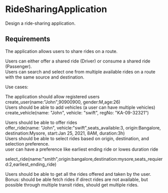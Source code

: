 # RideSharingApplication
Design a ride-sharing application.

## Requirements
The application allows users to share rides on a route. <br/>

Users can either offer a shared ride (Driver) or consume a shared ride (Passenger).<br/>
Users can search and select one from multiple available rides on a route with the same source and destination.<br/>

Use cases:<br/>

The application should allow registered users<br/>
create_user(name:"John",90900900, gender:M,age:26)<br/>
Users should be able to add vehicles (a user can have multiple vehicles)<br/>
create_vehicle(name: "John", vehicle: "swift", regNo: "KA-09-32321")<br/>

Users should be able to offer rides<br/>
offer_ride(name: "John", vehicle:"swift",seats_available:3, origin:Bangalore, destination:Mysore, start:Jan 25, 2021, 8AM, duration:3h)<br/>
Users should be able to select rides based on origin, destination, and selection preference.<br/>
user can have a preference like earliest ending ride or lowes duration ride<br/>

select_ride(name:"smith",origin:bangalore,destination:mysore,seats_requierd:2,earliest_ending_ride)<br/>

Users should be able to get all the rides offered and taken by the user.<br/>
Bonus: should be able fetch rides if direct rides are not available, but possible through multiple transit rides, should get multiple rides.<br/>

